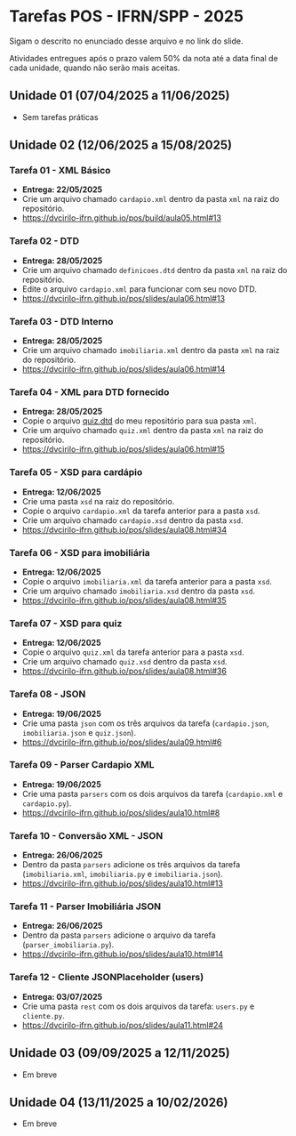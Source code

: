 # Tarefas POS - IFRN/SPP - 2025

Sigam o descrito no enunciado desse arquivo e no link do slide.

Atividades entregues após o prazo valem 50% da nota até a data final de cada unidade, quando não serão mais aceitas.

## Unidade 01 (07/04/2025 a 11/06/2025)
- Sem tarefas práticas

## Unidade 02 (12/06/2025 a 15/08/2025)
### Tarefa 01 - XML Básico
- **Entrega: 22/05/2025**
- Crie um arquivo chamado `cardapio.xml` dentro da pasta `xml` na raiz do repositório.
- https://dvcirilo-ifrn.github.io/pos/build/aula05.html#13

### Tarefa 02 - DTD
- **Entrega: 28/05/2025**
- Crie um arquivo chamado `definicoes.dtd` dentro da pasta `xml` na raiz do repositório.
- Edite o arquivo `cardapio.xml` para funcionar com seu novo DTD.
- https://dvcirilo-ifrn.github.io/pos/slides/aula06.html#13

### Tarefa 03 - DTD Interno
- **Entrega: 28/05/2025**
- Crie um arquivo chamado `imobiliaria.xml` dentro da pasta `xml` na raiz do repositório.
- https://dvcirilo-ifrn.github.io/pos/slides/aula06.html#14

### Tarefa 04 - XML para DTD fornecido
- **Entrega: 28/05/2025**
- Copie o arquivo [quiz.dtd](https://raw.githubusercontent.com/dvcirilo-ifrn/pos-exemplos/refs/heads/main/quiz.dtd) do meu repositório para sua pasta `xml`. 
- Crie um arquivo chamado `quiz.xml` dentro da pasta `xml` na raiz do repositório.
- https://dvcirilo-ifrn.github.io/pos/slides/aula06.html#15

### Tarefa 05 - XSD para cardápio
- **Entrega: 12/06/2025**
- Crie uma pasta `xsd` na raiz do repositório.
- Copie o arquivo `cardapio.xml` da tarefa anterior para a pasta `xsd`.
- Crie um arquivo chamado `cardapio.xsd` dentro da pasta `xsd`.
- https://dvcirilo-ifrn.github.io/pos/slides/aula08.html#34

### Tarefa 06 - XSD para imobiliária
- **Entrega: 12/06/2025**
- Copie o arquivo `imobiliaria.xml` da tarefa anterior para a pasta `xsd`.
- Crie um arquivo chamado `imobiliaria.xsd` dentro da pasta `xsd`.
- https://dvcirilo-ifrn.github.io/pos/slides/aula08.html#35

### Tarefa 07 - XSD para quiz
- **Entrega: 12/06/2025**
- Copie o arquivo `quiz.xml` da tarefa anterior para a pasta `xsd`.
- Crie um arquivo chamado `quiz.xsd` dentro da pasta `xsd`.
- https://dvcirilo-ifrn.github.io/pos/slides/aula08.html#36

### Tarefa 08 - JSON
- **Entrega: 19/06/2025**
- Crie uma pasta `json` com os três arquivos da tarefa (`cardapio.json`, `imobiliaria.json` e `quiz.json`).
- https://dvcirilo-ifrn.github.io/pos/slides/aula09.html#6

### Tarefa 09 - Parser Cardapio XML
- **Entrega: 19/06/2025**
- Crie uma pasta `parsers` com os dois arquivos da tarefa (`cardapio.xml` e `cardapio.py`).
- https://dvcirilo-ifrn.github.io/pos/slides/aula10.html#8

### Tarefa 10 - Conversão XML - JSON
- **Entrega: 26/06/2025**
- Dentro da pasta `parsers` adicione os três arquivos da tarefa (`imobiliaria.xml`, `imobiliaria.py` e `imobiliaria.json`).
- https://dvcirilo-ifrn.github.io/pos/slides/aula10.html#13

### Tarefa 11 - Parser Imobiliária JSON
- **Entrega: 26/06/2025**
- Dentro da pasta `parsers` adicione o arquivo da tarefa (`parser_imobiliaria.py`).
- https://dvcirilo-ifrn.github.io/pos/slides/aula10.html#14

### Tarefa 12 - Cliente JSONPlaceholder (users)
- **Entrega: 03/07/2025**
- Crie uma pasta `rest` com os dois arquivos da tarefa: `users.py` e `cliente.py`.
- https://dvcirilo-ifrn.github.io/pos/slides/aula11.html#24

## Unidade 03 (09/09/2025 a 12/11/2025)
- Em breve

## Unidade 04 (13/11/2025 a 10/02/2026)
- Em breve